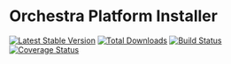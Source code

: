 Orchestra Platform Installer
==============

[![Latest Stable Version](https://poser.pugx.org/orchestra/installer/v/stable.png)](https://packagist.org/packages/orchestra/installer)
[![Total Downloads](https://poser.pugx.org/orchestra/installer/downloads.png)](https://packagist.org/packages/orchestra/installer)
[![Build Status](https://travis-ci.org/orchestral/installer.svg?branch=master)](https://travis-ci.org/orchestral/installer)
[![Coverage Status](https://coveralls.io/repos/orchestral/installer/badge.png?branch=master)](https://coveralls.io/r/orchestral/installer?branch=master)
